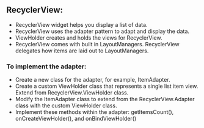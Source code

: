 ## RecyclerView:

- RecyclerView widget helps you display a list of data.
- RecyclerView uses the adapter pattern to adapt and display the data.
- ViewHolder creates and holds the views for RecyclerView.
- RecyclerView comes with built in LayoutManagers. RecyclerView delegates how items are laid out to LayoutManagers.

### To implement the adapter:

- Create a new class for the adapter, for example, ItemAdapter.
- Create a custom ViewHolder class that represents a single list item view. Extend from RecyclerView.ViewHolder class.
- Modify the ItemAdapter class to extend from the RecyclerView.Adapter class with the custom ViewHolder class.
- Implement these methods within the adapter: getItemsCount(), onCreateViewHolder(), and onBindViewHolder()